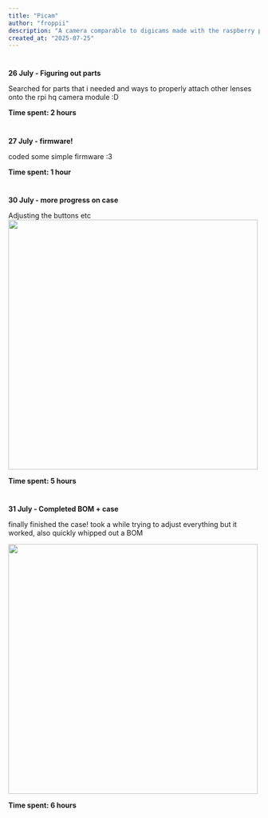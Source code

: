 ```yaml
---
title: "Picam"
author: "froppii"
description: "A camera comparable to digicams made with the raspberry pi hq camera module! with a custom case and firmware"
created_at: "2025-07-25"
---
```

#
**26 July - Figuring out parts**

Searched for parts that i needed and ways to properly attach other lenses onto the rpi hq camera module :D

**Time spent: 2 hours**
#
**27 July - firmware!**

coded some simple firmware :3

**Time spent: 1 hour**
#
**30 July - more progress on case**

Adjusting the buttons etc
<img src="https://hc-cdn.hel1.your-objectstorage.com/s/v3/e71c75ace23869d38cd907b04dd575a3712d1f46_screenshot_2025-07-30_10.20.17_pm.png" width="500">

**Time spent: 5 hours**
#
**31 July - Completed BOM + case**

finally finished the case! took a while trying to adjust everything but it worked, also quickly whipped out a BOM

<img src="https://hc-cdn.hel1.your-objectstorage.com/s/v3/d911fe77a9be524d64e7fc1a3ece565a64e2e355_screenshot_2025-08-01_1.56.52_pm.png" width="500">

**Time spent: 6 hours**
#
